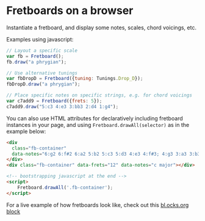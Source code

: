 # Fretboards on a browser

Instantiate a fretboard, and display some notes, scales, chord voicings, etc.

Examples using javascript:

```js
// Layout a specific scale
var fb = Fretboard();
fb.draw("a phrygian");

// Use alternative tunings
var fbDropD = Fretboard({tuning: Tunings.Drop_D});
fbDropD.draw("a phrygian");

// Place specific notes on specific strings, e.g. for chord voicings
var c7add9 = Fretboard({frets: 5});
c7add9.draw("5:c3 4:e3 3:bb3 2:d4 1:g4");
```

You can also use HTML attributes for declaratively including fretboard
instances in your page, and using `Fretboard.drawAll(selector)` as in the
example below:

```html
<div
  class="fb-container"
  data-notes="6:g2 6:f#2 6:a2 5:b2 5:c3 5:d3 4:e3 4:f#3; 4:g3 3:a3 3:b3 3:c4 2:d4 2:e4 2:f#4; 1:g4 1:a4 1:b4">
</div>
<div class="fb-container" data-frets="12" data-notes="c major"></div>

<!-- bootstrapping javascript at the end -->
<script>
    Fretboard.drawAll('.fb-container');
</script>
```

For a live example of how fretboards look like, check out this
[bl.ocks.org block](https://bl.ocks.org/txels/9d5bb78c606285cae893ede79542cd9a)
